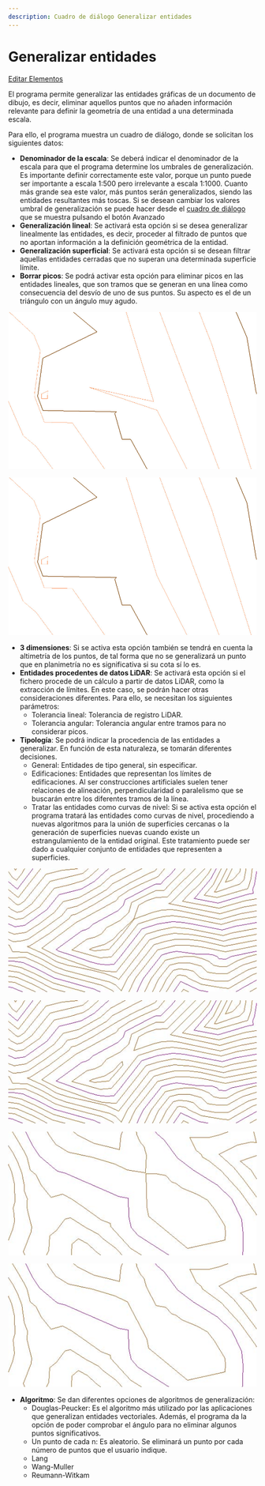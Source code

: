 ```yaml
---
description: Cuadro de diálogo Generalizar entidades
---
```


# Generalizar entidades

[Editar Elementos](../../fichas-de-herramientas/ficha-de-herramientas-editar/editar-elementos.md)

El programa permite generalizar las entidades gráficas de un documento de dibujo, es decir, eliminar aquellos puntos que no añaden información relevante para definir la geometría de una entidad a una determinada escala.

Para ello, el programa muestra un cuadro de diálogo, donde se solicitan los siguientes datos:

* **Denominador de la escala**: Se deberá indicar el denominador de la escala para que el programa determine los umbrales de generalización. Es importante definir correctamente este valor, porque un punto puede ser importante a escala 1:500 pero irrelevante a escala 1:1000. Cuanto más grande sea este valor, más puntos serán generalizados, siendo las entidades resultantes más toscas. Si se desean cambiar los valores umbral de generalización se puede hacer desde el [cuadro de diálogo ](../../herramientas-mdt/curvado/curvado-avanzado.md)que se muestra pulsando el botón Avanzado
* **Generalización lineal**: Se activará esta opción si se desea generalizar linealmente las entidades, es decir, proceder al filtrado de puntos que no aportan información a la definición geométrica de la entidad.
* **Generalización superficial**: Se activará esta opción si se desean filtrar aquellas entidades cerradas que no superan una determinada superficie límite.
* **Borrar picos**: Se podrá activar esta opción para eliminar picos en las entidades lineales, que son tramos que se generan en una línea como consecuencia del desvío de uno de sus puntos. Su aspecto es el de un triángulo con un ángulo muy agudo.

![Curvas de nivel antes de generalizar](<../../../.gitbook/assets/Ejemplo generalizacion curvas 5.jpg>)

![Generalización después](<../../../.gitbook/assets/Ejemplo generalizacion curvas 6.jpg>)

* **3 dimensiones**: Si se activa esta opción también se tendrá en cuenta la altimetría de los puntos, de tal forma que no se generalizará un punto que en planimetría no es significativa si su cota sí lo es.
* **Entidades procedentes de datos LiDAR**: Se activará esta opción si el fichero procede de un cálculo a partir de datos LiDAR, como la extracción de límites. En este caso, se podrán hacer otras consideraciones diferentes. Para ello, se necesitan los siguientes parámetros:
  * Tolerancia lineal: Tolerancia de registro LiDAR.
  * Tolerancia angular: Tolerancia angular entre tramos para no considerar picos.
* **Tipología**: Se podrá indicar la procedencia de las entidades a generalizar. En función de esta naturaleza, se tomarán diferentes decisiones.
  * General: Entidades de tipo general, sin especificar.
  * Edificaciones: Entidades que representan los límites de edificaciones. Al ser construcciones artificiales suelen tener relaciones de alineación, perpendicularidad o paralelismo que se buscarán entre los diferentes tramos de la línea.
  * Tratar las entidades como curvas de nivel: Si se activa esta opción el programa tratará las entidades como curvas de nivel, procediendo a nuevas algoritmos para la unión de superficies cercanas o la generación de superficies nuevas cuando existe un estrangulamiento de la entidad original. Este tratamiento puede ser dado a cualquier conjunto de entidades que representen a superficies.

![Curvas de nivel antes de generalizar ](<../../../.gitbook/assets/Ejemplo generalizacion curvas 1.jpg>)

![Curva de nivel subdividida después de generalizar](<../../../.gitbook/assets/Ejemplo generalizacion curvas 2.jpg>)

![Curvas de nivel antes de generalizar](<../../../.gitbook/assets/Ejemplo generalizacion curvas 3.jpg>)

![Curvas de nivel unidas después de generalizar](<../../../.gitbook/assets/Ejemplo generalizacion curvas 4.jpg>)

* **Algoritmo**: Se dan diferentes opciones de algoritmos de generalización:
  * Douglas-Peucker: Es el algoritmo más utilizado por las aplicaciones que generalizan entidades vectoriales. Además, el programa da la opción de poder comprobar el ángulo para no eliminar algunos puntos significativos.
  * Un punto de cada n: Es aleatorio. Se eliminará un punto por cada número de puntos que el usuario indique.
  * Lang
  * Wang-Muller
  * Reumann-Witkam
